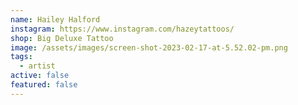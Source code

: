 ```yaml
---
name: Hailey Halford
instagram: https://www.instagram.com/hazeytattoos/
shop: Big Deluxe Tattoo
image: /assets/images/screen-shot-2023-02-17-at-5.52.02-pm.png
tags:
  - artist
active: false
featured: false
---
```

